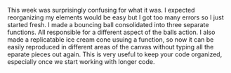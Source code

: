 This week was surprisingly confusing for what it was. I expected reorganizing my elements would be easy but I got too many errors so I just started fresh. I made a bouncing ball consolidated into three separate functions. All responsible for a different aspect of the balls action. I also made a replicatable ice cream cone usuing a function, so now it can be easily reproduced in different areas of the canvas without typing all the eparate pieces out again. This is very useful to keep your code organized, especially once we start working with longer code.
